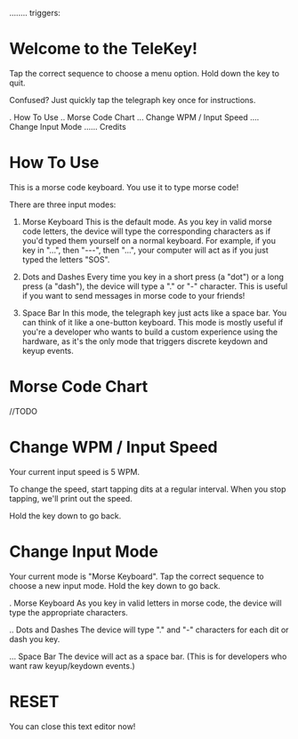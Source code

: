 ........ triggers:

# Welcome to the TeleKey!

Tap the correct sequence to choose a menu option.
Hold down the key to quit.

Confused? Just quickly tap the telegraph key once for instructions. 

.       How To Use
..      Morse Code Chart
...     Change WPM / Input Speed
....    Change Input Mode
......  Credits

# How To Use

This is a morse code keyboard. You use it to type morse code!

There are three input modes:

1. Morse Keyboard
This is the default mode. As you key in valid morse code letters, the device will type the corresponding characters as if you'd typed them yourself on a normal keyboard. 
For example, if you key in "...", then "---", then "...", your computer will act as if you just typed the letters "SOS".

2. Dots and Dashes
Every time you key in a short press (a "dot") or a long press (a "dash"), the device will type a "." or "-" character. 
This is useful if you want to send messages in morse code to your friends!

3. Space Bar
In this mode, the telegraph key just acts like a space bar. You can think of it like a one-button keyboard.
This mode is mostly useful if you're a developer who wants to build a custom experience using the hardware,
as it's the only mode that triggers discrete keydown and keyup events. 

# Morse Code Chart
//TODO

# Change WPM / Input Speed

Your current input speed is 5 WPM.

To change the speed, start tapping dits at a regular interval. When you stop tapping, we'll print out the speed.

Hold the key down to go back.


# Change Input Mode

Your current mode is "Morse Keyboard". 
Tap the correct sequence to choose a new input mode.
Hold the key down to go back.

.       Morse Keyboard
        As you key in valid letters in morse code, the device will type the appropriate characters.

..      Dots and Dashes
        The device will type "." and "-" characters for each dit or dash you key.

...     Space Bar
        The device will act as a space bar.
        (This is for developers who want raw keyup/keydown events.)


# RESET
You can close this text editor now!
